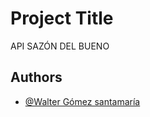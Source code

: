 
# Project Title

API SAZÓN DEL BUENO


## Authors

- [@Walter Gómez santamaría ](https://github.com/WaltherSt)
